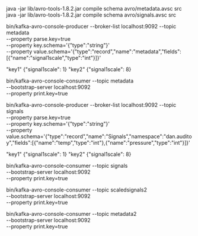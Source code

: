 java -jar lib/avro-tools-1.8.2.jar compile schema avro/metadata.avsc src
java -jar lib/avro-tools-1.8.2.jar compile schema avro/signals.avsc src

bin/kafka-avro-console-producer --broker-list localhost:9092 --topic metadata \
  --property parse.key=true \
  --property key.schema='{"type":"string"}' \
  --property value.schema='{"type":"record","name":"metadata","fields":[{"name":"signal1scale","type":"int"}]}'



"key1"  {"signal1scale": 1}
"key2"  {"signal1scale": 8}

bin/kafka-avro-console-consumer --topic metadata \
  --bootstrap-server localhost:9092 \
  --property print.key=true

bin/kafka-avro-console-producer --broker-list localhost:9092 --topic signals \
    --property parse.key=true \
    --property key.schema='{"type":"string"}' \
    --property value.schema='{"type":"record","name":"Signals","namespace":"dan.auditoy","fields":[{"name":"temp","type":"int"},{"name":"pressure","type":"int"}]}'

"key1"	{"signal1scale": 1}
"key2"  {"signal1scale": 8}

bin/kafka-avro-console-consumer --topic signals \
  --bootstrap-server localhost:9092 \
  --property print.key=true

bin/kafka-avro-console-consumer --topic scaledsignals2 \
    --bootstrap-server localhost:9092 \
    --property print.key=true

bin/kafka-avro-console-consumer --topic metadata2 \
        --bootstrap-server localhost:9092 \
        --property print.key=true